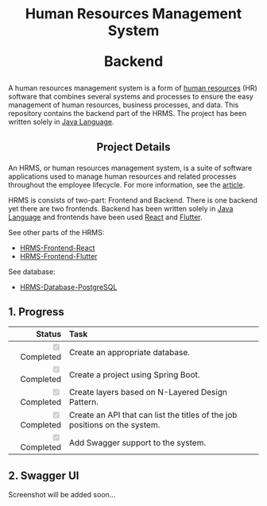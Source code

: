 # <p align="center">Human Resources Management System</p> <p align="center">Backend</p>

A human resources management system  is a form of [human resources](https://en.wikipedia.org/wiki/Human_resources) (HR) software that combines several systems and processes to ensure the easy management of human resources, business processes, and data. This repository contains the backend part of the HRMS. The project has been written solely in [Java Language](https://www.java.com/).

## <p align="center">Project Details</p>

An HRMS, or human resources management system, is a suite of software applications used to manage human resources and related processes throughout the employee lifecycle. For more information, see the [article](https://www.netsuite.com/portal/resource/articles/human-resources/human-resources-management-system-hrms.shtml).

HRMS is consists of two-part: Frontend and Backend. There is one backend yet there are two frontends. Backend has been written solely in [Java Language](https://www.java.com/) and frontends have been used [React](https://reactjs.org/) and [Flutter](https://flutter.dev/).

See other parts of the HRMS:
- [HRMS-Frontend-React](https://github.com/BBarisKilic/HRMS-Frontend-React)
- [HRMS-Frontend-Flutter](https://github.com/BBarisKilic/HRMS-Frontend-Flutter)

See database:
- [HRMS-Database-PostgreSQL](database)

## 1. Progress

| **Status** | **Task** |
| -------------: | :------------- |
| <input type="checkbox" disabled checked /> Completed | Create an appropriate database. |
| <input type="checkbox" disabled checked /> Completed | Create a project using Spring Boot. |
| <input type="checkbox" disabled checked /> Completed | Create layers based on N-Layered Design Pattern. |
| <input type="checkbox" disabled checked /> Completed | Create an API that can list the titles of the job positions on the system. |
| <input type="checkbox" disabled checked /> Completed | Add Swagger support to the system. |

## 2. Swagger UI

Screenshot will be added soon...